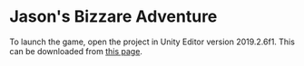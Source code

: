 # Jason's Bizzare Adventure

To launch the game, open the project in Unity Editor version 2019.2.6f1. This can be downloaded from [this page](https://unity3d.com/get-unity/download/archive).
